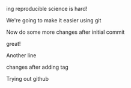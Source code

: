 
ing reproducible science is hard!

We're going to make it easier using git

Now do some more changes after initial commit

great!

Another line

changes after adding tag

Trying out github
